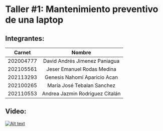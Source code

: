 # Taller #1: Mantenimiento preventivo de una laptop
## Integrantes:

| Carnet   |      Nombre   |
|----------|:-------------:|
| 202004777 |  David Andrés Jimenez Paniagua | 
| 202105561 |   Jeser Emanuel Rodas Medina | 
| 202113293 |   Genesis Nahomí Aparicio Acan | 
| 202100265 |   María José Tebalan Sanchez | 
| 202110553 |   Andrea Jazmin Rodriguez Citalán | 

## Video:
[![Alt text](https://img.youtube.com/vi/9AJpo8k3TME/0.jpg)](https://www.youtube.com/watch?v=9AJpo8k3TME)
